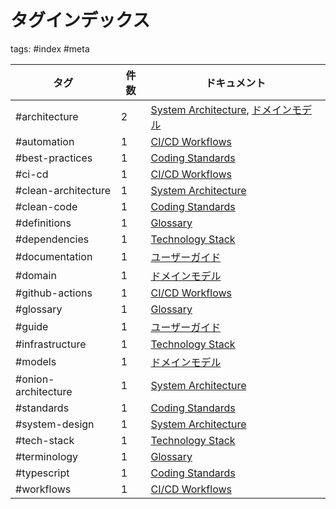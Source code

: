 # タグインデックス

tags: #index #meta

| タグ | 件数 | ドキュメント |
|-----|------|-------------|
| #architecture | 2 | [System Architecture](/architecture.md), [ドメインモデル](/domain-models.md) |
| #automation | 1 | [CI/CD Workflows](/ci-cd/workflows.md) |
| #best-practices | 1 | [Coding Standards](/coding-standards.md) |
| #ci-cd | 1 | [CI/CD Workflows](/ci-cd/workflows.md) |
| #clean-architecture | 1 | [System Architecture](/architecture.md) |
| #clean-code | 1 | [Coding Standards](/coding-standards.md) |
| #definitions | 1 | [Glossary](/glossary.md) |
| #dependencies | 1 | [Technology Stack](/tech-stack.md) |
| #documentation | 1 | [ユーザーガイド](/user-guide.md) |
| #domain | 1 | [ドメインモデル](/domain-models.md) |
| #github-actions | 1 | [CI/CD Workflows](/ci-cd/workflows.md) |
| #glossary | 1 | [Glossary](/glossary.md) |
| #guide | 1 | [ユーザーガイド](/user-guide.md) |
| #infrastructure | 1 | [Technology Stack](/tech-stack.md) |
| #models | 1 | [ドメインモデル](/domain-models.md) |
| #onion-architecture | 1 | [System Architecture](/architecture.md) |
| #standards | 1 | [Coding Standards](/coding-standards.md) |
| #system-design | 1 | [System Architecture](/architecture.md) |
| #tech-stack | 1 | [Technology Stack](/tech-stack.md) |
| #terminology | 1 | [Glossary](/glossary.md) |
| #typescript | 1 | [Coding Standards](/coding-standards.md) |
| #workflows | 1 | [CI/CD Workflows](/ci-cd/workflows.md) |
